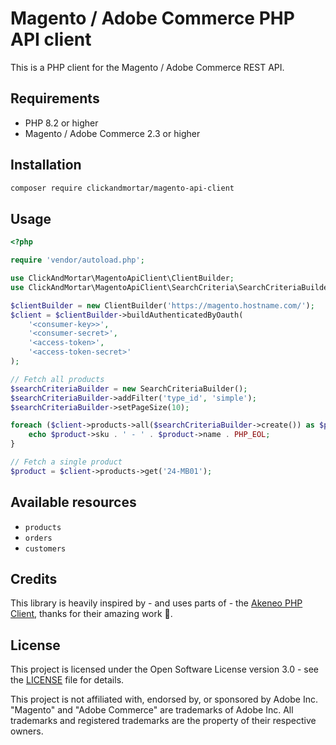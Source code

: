 # Magento / Adobe Commerce PHP API client

This is a PHP client for the Magento / Adobe Commerce REST API.

## Requirements

* PHP 8.2 or higher
* Magento / Adobe Commerce 2.3 or higher

## Installation

```bash
composer require clickandmortar/magento-api-client
```

## Usage

```php
<?php

require 'vendor/autoload.php';

use ClickAndMortar\MagentoApiClient\ClientBuilder;
use ClickAndMortar\MagentoApiClient\SearchCriteria\SearchCriteriaBuilder;

$clientBuilder = new ClientBuilder('https://magento.hostname.com/');
$client = $clientBuilder->buildAuthenticatedByOauth(
    '<consumer-key>>',
    '<consumer-secret>',
    '<access-token>',
    '<access-token-secret>'
);

// Fetch all products
$searchCriteriaBuilder = new SearchCriteriaBuilder();
$searchCriteriaBuilder->addFilter('type_id', 'simple');
$searchCriteriaBuilder->setPageSize(10);

foreach ($client->products->all($searchCriteriaBuilder->create()) as $product) {
    echo $product->sku . ' - ' . $product->name . PHP_EOL;
}

// Fetch a single product
$product = $client->products->get('24-MB01');
```

## Available resources

- `products`
- `orders`
- `customers`

## Credits

This library is heavily inspired by - and uses parts of - the [Akeneo PHP Client](https://github.com/akeneo/api-php-client), thanks for their amazing work 🧡.

## License

This project is licensed under the Open Software License version 3.0 - see the [LICENSE](LICENSE) file for details.

This project is not affiliated with, endorsed by, or sponsored by Adobe Inc.
"Magento" and "Adobe Commerce" are trademarks of Adobe Inc.
All trademarks and registered trademarks are the property of their respective owners.
